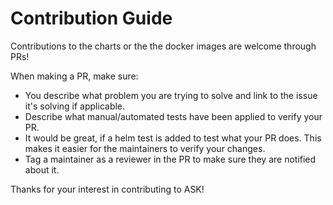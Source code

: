 # Contribution Guide

Contributions to the charts or the the docker images are welcome through PRs!

When making a PR, make sure:
- You describe what problem you are trying to solve and link to the issue it's solving if applicable.
- Describe what manual/automated tests have been applied to verify your PR.
- It would be great, if a helm test is added to test what your PR does. This makes it easier for the maintainers to verify your changes.
- Tag a maintainer as a reviewer in the PR to make sure they are notified about it.

Thanks for your interest in contributing to ASK!